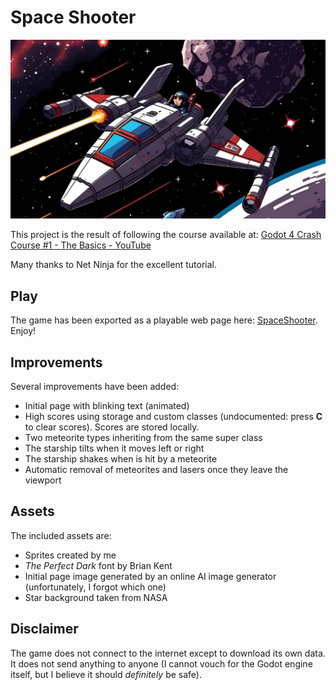 # Space Shooter

![splashscreen.jpg](assets/splashscreen.jpg)

This project is the result of following the course available at:
[Godot 4 Crash Course #1 - The Basics - YouTube](https://www.youtube.com/watch?v=q7wlSvt0JIc)

Many thanks to Net Ninja for the excellent tutorial.

## Play

The game has been exported as a playable web page here: [SpaceShooter](https://fillumina.github.io/spaceshooter/). Enjoy!

## Improvements

Several improvements have been added:

* Initial page with blinking text (animated)
* High scores using storage and custom classes (undocumented: press **C** to clear scores). Scores are stored locally.
* Two meteorite types inheriting from the same super class
* The starship tilts when it moves left or right
* The starship shakes when is hit by a meteorite
* Automatic removal of meteorites and lasers once they leave the viewport

## Assets

The included assets are:

* Sprites created by me
* *The Perfect Dark* font by Brian Kent
* Initial page image generated by an online AI image generator (unfortunately, I forgot which one)
* Star background taken from NASA

## Disclaimer

The game does not connect to the internet except to download its own data. It does not send anything to anyone (I cannot vouch for the Godot engine itself, but I believe it should *definitely* be safe).
